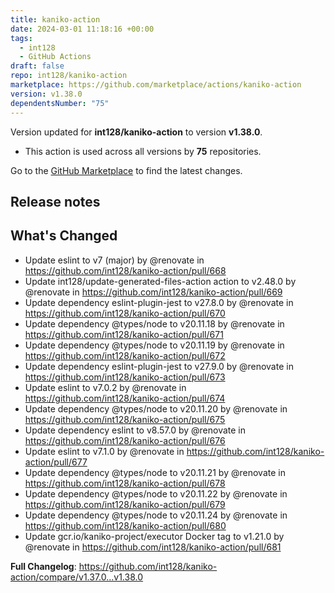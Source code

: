 ```yaml
---
title: kaniko-action
date: 2024-03-01 11:18:16 +00:00
tags:
  - int128
  - GitHub Actions
draft: false
repo: int128/kaniko-action
marketplace: https://github.com/marketplace/actions/kaniko-action
version: v1.38.0
dependentsNumber: "75"
---
```



Version updated for **int128/kaniko-action** to version **v1.38.0**.
- This action is used across all versions by **75** repositories.

Go to the [GitHub Marketplace](https://github.com/marketplace/actions/kaniko-action) to find the latest changes.

## Release notes

## What's Changed
* Update eslint to v7 (major) by @renovate in https://github.com/int128/kaniko-action/pull/668
* Update int128/update-generated-files-action action to v2.48.0 by @renovate in https://github.com/int128/kaniko-action/pull/669
* Update dependency eslint-plugin-jest to v27.8.0 by @renovate in https://github.com/int128/kaniko-action/pull/670
* Update dependency @types/node to v20.11.18 by @renovate in https://github.com/int128/kaniko-action/pull/671
* Update dependency @types/node to v20.11.19 by @renovate in https://github.com/int128/kaniko-action/pull/672
* Update dependency eslint-plugin-jest to v27.9.0 by @renovate in https://github.com/int128/kaniko-action/pull/673
* Update eslint to v7.0.2 by @renovate in https://github.com/int128/kaniko-action/pull/674
* Update dependency @types/node to v20.11.20 by @renovate in https://github.com/int128/kaniko-action/pull/675
* Update dependency eslint to v8.57.0 by @renovate in https://github.com/int128/kaniko-action/pull/676
* Update eslint to v7.1.0 by @renovate in https://github.com/int128/kaniko-action/pull/677
* Update dependency @types/node to v20.11.21 by @renovate in https://github.com/int128/kaniko-action/pull/678
* Update dependency @types/node to v20.11.22 by @renovate in https://github.com/int128/kaniko-action/pull/679
* Update dependency @types/node to v20.11.24 by @renovate in https://github.com/int128/kaniko-action/pull/680
* Update gcr.io/kaniko-project/executor Docker tag to v1.21.0 by @renovate in https://github.com/int128/kaniko-action/pull/681


**Full Changelog**: https://github.com/int128/kaniko-action/compare/v1.37.0...v1.38.0
